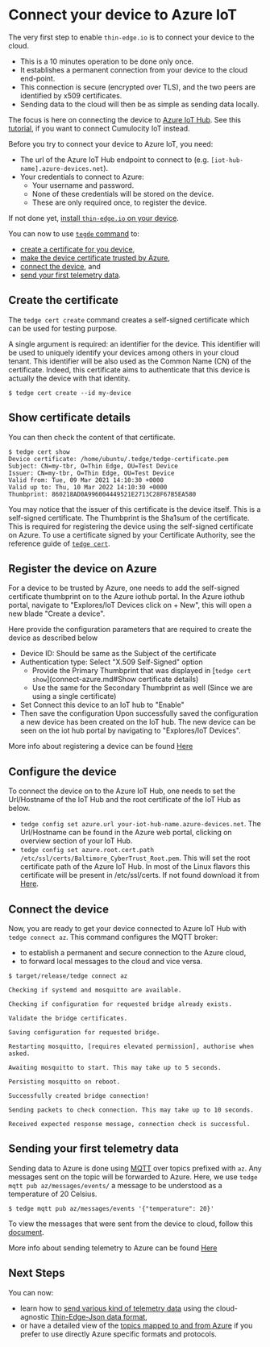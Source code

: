 # Connect your device to Azure IoT

The very first step to enable `thin-edge.io` is to connect your device to the cloud.
* This is a 10 minutes operation to be done only once.
* It establishes a permanent connection from your device to the cloud end-point.
* This connection is secure (encrypted over TLS), and the two peers are identified by x509 certificates.
* Sending data to the cloud will then be as simple as sending data locally.

The focus is here on connecting the device to [Azure IoT Hub](https://azure.microsoft.com/en-in/services/iot-hub/).
See this [tutorial](connect-c8y.md), if you want to connect Cumulocity IoT instead.

Before you try to connect your device to Azure IoT, you need:
* The url of the Azure IoT Hub endpoint to connect to (e.g. `[iot-hub-name].azure-devices.net`).
* Your credentials to connect to Azure:
    * Your username and password.
    * None of these credentials will be stored on the device.
    * These are only required once, to register the device.

If not done yet, [install `thin-edge.io` on your device](../howto-guides/002_installation.md).

You can now to use [`tegde` command](../references/tedge.md) to:
* [create a certificate for you device](connect-azure.md#create-the-certificate),
* [make the device certificate trusted by Azure](connect-azure.md#make-the-device-trusted-by-azure),
* [connect the device](connect-azure.md#connect-the-device), and
* [send your first telemetry data](#sending-your-first-telemetry-data).

## Create the certificate

The `tedge cert create` command creates a self-signed certificate which can be used for testing purpose.

A single argument is required: an identifier for the device.
This identifier will be used to uniquely identify your devices among others in your cloud tenant.
This identifier will be also used as the Common Name (CN) of the certificate.
Indeed, this certificate aims to authenticate that this device is actually the device with that identity.

```
$ tedge cert create --id my-device
```

## Show certificate details

You can then check the content of that certificate.

```
$ tedge cert show
Device certificate: /home/ubuntu/.tedge/tedge-certificate.pem
Subject: CN=my-tbr, O=Thin Edge, OU=Test Device
Issuer: CN=my-tbr, O=Thin Edge, OU=Test Device
Valid from: Tue, 09 Mar 2021 14:10:30 +0000
Valid up to: Thu, 10 Mar 2022 14:10:30 +0000
Thumbprint: 860218AD0A996004449521E2713C28F67B5EA580

```

You may notice that the issuer of this certificate is the device itself.
This is a self-signed certificate.
The Thumbprint is the Sha1sum of the certificate. This is required for registering the
device using the self-signed certificate on Azure.
To use a certificate signed by your Certificate Authority,
see the reference guide of [`tedge cert`](../references/tedge-cert.md).

## Register the device on Azure

For a device to be trusted by Azure, one needs to add the self-signed certificate thumbprint on to the Azure iothub portal.
In the Azure iothub portal, navigate to "Explores/IoT Devices click on + New", this will open a new blade "Create a device".

Here provide the configuration parameters that are required to create the device as described below
   * Device ID: Should be same as the Subject of the certificate
   * Authentication type: Select "X.509 Self-Signed" option
      * Provide the Primary Thumbprint that was displayed in [`tedge cert show`](connect-azure.md#Show certificate details)
      * Use the same for the Secondary Thumbprint as well (Since we are using a single certificate)
   * Set Connect this device to an IoT hub to "Enable"
   * Then save the configuration
Upon successfully saved the configuration a new device has been created on the IoT hub.
The new device can be seen on the iot hub portal by navigating to "Explores/IoT Devices".

More info about registering a device can be found [Here](https://docs.microsoft.com/en-us/azure/iot-edge/how-to-authenticate-downstream-device?view=iotedge-2018-06)

## Configure the device
To connect the device on to the Azure IoT Hub, one needs to set the Url/Hostname of the IoT Hub and the root certificate of the IoT Hub as below.
* `tedge config set azure.url your-iot-hub-name.azure-devices.net`.
   The Url/Hostname can be found in the Azure web portal, clicking on overview section of your IoT Hub.
* `tedge config set azure.root.cert.path /etc/ssl/certs/Baltimore_CyberTrust_Root.pem`.
   This will set the root certificate path of the Azure IoT Hub.
   In most of the Linux flavors this certificate will be present in /etc/ssl/certs. If not found download it from [Here](https://cacerts.digicert.com/BaltimoreCyberTrustRoot.crt).

## Connect the device

Now, you are ready to get your device connected to Azure IoT Hub with `tedge connect az`.
This command configures the MQTT broker:
* to establish a permanent and secure connection to the Azure cloud,
* to forward local messages to the cloud and vice versa.

```
$ target/release/tedge connect az

Checking if systemd and mosquitto are available.

Checking if configuration for requested bridge already exists.

Validate the bridge certificates.

Saving configuration for requested bridge.

Restarting mosquitto, [requires elevated permission], authorise when asked.

Awaiting mosquitto to start. This may take up to 5 seconds.

Persisting mosquitto on reboot.

Successfully created bridge connection!

Sending packets to check connection. This may take up to 10 seconds.

Received expected response message, connection check is successful.
```

## Sending your first telemetry data

Sending data to Azure is done using [MQTT](../architecture/mqtt-bus.md) over topics prefixed with `az`.
Any messages sent on the topic will be forwarded to Azure.
Here, we use `tedge mqtt pub az/messages/events/` a message to be understood as a temperature of 20 Celsius.

```
$ tedge mqtt pub az/messages/events '{"temperature": 20}'
```
To view the messages that were sent from the device to cloud, follow this [document](https://docs.microsoft.com/en-us/azure/iot-hub/quickstart-send-telemetry-cli#create-and-monitor-a-device).

More info about sending telemetry to Azure can be found [Here](https://docs.microsoft.com/en-us/azure/iot-hub/quickstart-send-telemetry-dotnet)

## Next Steps

You can now:
* learn how to [send various kind of telemetry data](send-thin-edge-data.md)
  using the cloud-agnostic [Thin-Edge-Json data format](../architecture/thin-edge-json.md),
* or have a detailed view of the [topics mapped to and from Azure](../references/tedge-mapper.md)
  if you prefer to use directly Azure specific formats and protocols.
